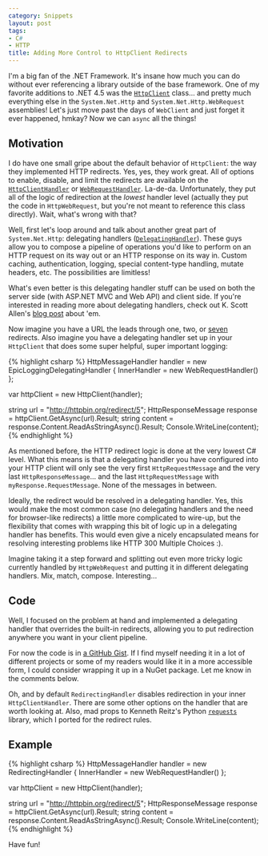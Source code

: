 ```yaml
---
category: Snippets
layout: post
tags:
- C#
- HTTP
title: Adding More Control to HttpClient Redirects
---
```


I'm a big fan of the .NET Framework. It's insane how much you can do without ever referencing a library outside of the base framework. One of my favorite additions to .NET 4.5 was the [<code class="inline">HttpClient</code>](http://msdn.microsoft.com/en-us/library/system.net.http.httpclient%28v=vs.110%29.aspx) class... and pretty much everything else in the <code class="inline">System.Net.Http</code> and <code class="inline">System.Net.Http.WebRequest</code> assemblies! Let's just move past the days of <code class="inline">WebClient</code> and just forget it ever happened, hmkay? Now we can <code class="inline">async</code> all the things!

## Motivation

I do have one small gripe about the default behavior of <code class="inline">HttpClient</code>: the way they implemented HTTP redirects. Yes, yes, they work great. All of options to enable, disable, and limit the redirects are available on the [<code class="inline">HttpClientHandler</code>](http://msdn.microsoft.com/en-us/library/system.net.http.httpclienthandler%28v=vs.110%29.aspx) or [<code class="inline">WebRequestHandler</code>](http://msdn.microsoft.com/en-us/library/system.net.http.webrequesthandler%28v=vs.110%29.aspx). La-de-da. Unfortunately, they put all of the logic of redirection at the *lowest* handler level (actually they put the code in <code class="inline">HttpWebRequest</code>, but you're not meant to reference this class directly). Wait, what's wrong with that?

Well, first let's loop around and talk about another great part of <code class="inline">System.Net.Http</code>: delegating handlers ([<code class="inline">DelegatingHandler</code>](http://msdn.microsoft.com/en-us/library/system.net.http.delegatinghandler%28v=vs.118%29.aspx)). These guys allow you to compose a pipeline of operations you'd like to perform on an HTTP request on its way out or an HTTP response on its way in. Custom caching, authentication, logging, special content-type handling, mutate headers, etc. The possibilities are limitless!

What's even better is this delegating handler stuff can be used on both the server side (with ASP.NET MVC and Web API) and client side. If you're interested in reading more about delegating handlers, check out K. Scott Allen's [blog post](http://odetocode.com/blogs/scott/archive/2013/04/04/webapi-tip-7-beautiful-message-handlers.aspx) about 'em.

Now imagine you have a URL the leads through one, two, or [seven](http://www.hanselman.com/blog/ThisURLShortenerSituationIsOfficiallyOutOfControl.aspx) redirects. Also imagine you have a delegating handler set up in your <code class="inline">HttpClient</code> that does some super helpful, super important logging:

{% highlight csharp %}
HttpMessageHandler handler = new EpicLoggingDelegatingHandler
{
    InnerHandler = new WebRequestHandler()
};

var httpClient = new HttpClient(handler);

string url = "http://httpbin.org/redirect/5";
HttpResponseMessage response = httpClient.GetAsync(url).Result;
string content = response.Content.ReadAsStringAsync().Result;
Console.WriteLine(content);
{% endhighlight %}

As mentioned before, the HTTP redirect logic is done at the very lowest C# level. What this means is that a delegating handler you have configured into your HTTP client will only see the very first <code class="inline">HttpRequestMessage</code> and the very last <code class="inline">HttpResponseMessage</code>... and the last <code class="inline">HttpRequestMessage</code> with <code class="inline">myResponse.RequestMessage</code>. None of the messages in between.

Ideally, the redirect would be resolved in a delegating handler. Yes, this would make the most common case (no delegating handlers and the need for browser-like redirects) a little more complicated to wire-up, but the flexibility that comes with wrapping this bit of logic up in a delegating handler has benefits. This would even give a nicely encapsulated means for resolving interesting problems like HTTP 300 Multiple Choices :).

Imagine taking it a step forward and splitting out even more tricky logic currently handled by <code class="inline">HttpWebRequest</code> and putting it in different delegating handlers. Mix, match, compose. Interesting...

## Code

Well, I focused on the problem at hand and implemented a delegating handler that overrides the built-in redirects, allowing you to put redirection anywhere you want in your client pipeline.

For now the code is in [a GitHub Gist](https://gist.github.com/joelverhagen/3be85bc0d5733756befa). If I find myself needing it in a lot of different projects or some of my readers would like it in a more accessible form, I could consider wrapping it up in a NuGet package. Let me know in the comments below.

Oh, and by default <code class="inline">RedirectingHandler</code> disables redirection in your inner <code class="inline">HttpClientHandler</code>. There are some other options on the handler that are worth looking at. Also, mad props to Kenneth Reitz's Python [<code class="inline">requests</code>](https://github.com/kennethreitz/requests) library, which I ported for the redirect rules.

## Example

{% highlight csharp %}
HttpMessageHandler handler = new RedirectingHandler
{
    InnerHandler = new WebRequestHandler()
};

var httpClient = new HttpClient(handler);

string url = "http://httpbin.org/redirect/5";
HttpResponseMessage response = httpClient.GetAsync(url).Result;
string content = response.Content.ReadAsStringAsync().Result;
Console.WriteLine(content);
{% endhighlight %}

Have fun!